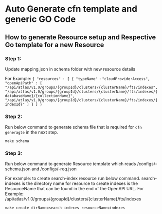 # Auto Generate cfn template and generic GO Code

## How to generate Resource setup and Respective Go template for a new Resource

### Step 1:

Update mapping.json in schema folder with new resource details

For Example:
    `{
        "resources" : [
            {
                "typeName" :"cloudProviderAccess",
                "openApiPath" : [
                "/api/atlas/v1.0/groups/{groupId}/clusters/{clusterName}/fts/indexes",
                "/api/atlas/v1.0/groups/{groupId}/clusters/{clusterName}/fts/indexes/{databaseName}/{collectionName}",
                "/api/atlas/v1.0/groups/{groupId}/clusters/{clusterName}/fts/indexes/{indexId}"
                ]
            }
        ]
    }`


### Step 2:
Run below command to generate schema file that is required for ``cfn generagte`` in the next step.

    make schema

### Step 3:
Run below command to generate Resource template which reads
/configs/<resource>-schema.json and /configs/<resource>-req.json

For example: to create search-index resource run below command.
search-indexes is the directory name for resource to create
indexes is the ResourceName that can be found in the end of the OpenAPI URL.
For Example: /api/atlas/v1.0/groups/{groupId}/clusters/{clusterName}/fts/indexes

    make create dirName=search-indexes resourceName=indexes


